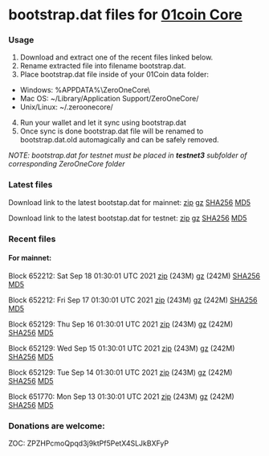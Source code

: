# bootstrap.dat files for [01coin Core](https://01coin.io)

### Usage

1. Download and extract one of the recent files linked below.
2. Rename extracted file into filename bootstrap.dat.
3. Place bootstrap.dat file inside of your 01Coin data folder:
 - Windows: %APPDATA%\ZeroOneCore\
 - Mac OS: ~/Library/Application Support/ZeroOneCore/
 - Unix/Linux: ~/.zeroonecore/
4. Run your wallet and let it sync using bootstrap.dat
5. Once sync is done bootstrap.dat file will be renamed to bootstrap.dat.old automagically and can be safely removed.

_NOTE: bootstrap.dat for testnet must be placed in **testnet3** subfolder of corresponding ZeroOneCore folder_

### Latest files
Download link to the latest bootstap.dat for mainnet: [zip](https://files.01coin.io/mainnet/bootstrap.dat.zip) [gz](https://files.01coin.io/mainnet/bootstrap.dat.tar.gz) [SHA256](https://files.01coin.io/mainnet/sha256.txt) [MD5](https://files.01coin.io/mainnet/md5.txt)

Download link to the latest bootstap.dat for testnet: [zip](https://files.01coin.io/testnet/bootstrap.dat.zip) [gz](https://files.01coin.io/testnet/bootstrap.dat.tar.gz) [SHA256](https://files.01coin.io/testnet/sha256.txt) [MD5](https://files.01coin.io/testnet/md5.txt)

### Recent files

#### For mainnet:

Block 652212: Sat Sep 18 01:30:01 UTC 2021 [zip](https://files.01coin.io/mainnet/2021-09-18/bootstrap.dat.zip) (243M) [gz](https://files.01coin.io/mainnet/2021-09-18/bootstrap.dat.tar.gz) (242M) [SHA256](https://files.01coin.io/mainnet/2021-09-18/sha256.txt) [MD5](https://files.01coin.io/mainnet/2021-09-18/md5.txt)

Block 652212: Fri Sep 17 01:30:01 UTC 2021 [zip](https://files.01coin.io/mainnet/2021-09-17/bootstrap.dat.zip) (243M) [gz](https://files.01coin.io/mainnet/2021-09-17/bootstrap.dat.tar.gz) (242M) [SHA256](https://files.01coin.io/mainnet/2021-09-17/sha256.txt) [MD5](https://files.01coin.io/mainnet/2021-09-17/md5.txt)

Block 652129: Thu Sep 16 01:30:01 UTC 2021 [zip](https://files.01coin.io/mainnet/2021-09-16/bootstrap.dat.zip) (243M) [gz](https://files.01coin.io/mainnet/2021-09-16/bootstrap.dat.tar.gz) (242M) [SHA256](https://files.01coin.io/mainnet/2021-09-16/sha256.txt) [MD5](https://files.01coin.io/mainnet/2021-09-16/md5.txt)

Block 652129: Wed Sep 15 01:30:01 UTC 2021 [zip](https://files.01coin.io/mainnet/2021-09-15/bootstrap.dat.zip) (243M) [gz](https://files.01coin.io/mainnet/2021-09-15/bootstrap.dat.tar.gz) (242M) [SHA256](https://files.01coin.io/mainnet/2021-09-15/sha256.txt) [MD5](https://files.01coin.io/mainnet/2021-09-15/md5.txt)

Block 652129: Tue Sep 14 01:30:01 UTC 2021 [zip](https://files.01coin.io/mainnet/2021-09-14/bootstrap.dat.zip) (243M) [gz](https://files.01coin.io/mainnet/2021-09-14/bootstrap.dat.tar.gz) (242M) [SHA256](https://files.01coin.io/mainnet/2021-09-14/sha256.txt) [MD5](https://files.01coin.io/mainnet/2021-09-14/md5.txt)

Block 651770: Mon Sep 13 01:30:01 UTC 2021 [zip](https://files.01coin.io/mainnet/2021-09-13/bootstrap.dat.zip) (243M) [gz](https://files.01coin.io/mainnet/2021-09-13/bootstrap.dat.tar.gz) (242M) [SHA256](https://files.01coin.io/mainnet/2021-09-13/sha256.txt) [MD5](https://files.01coin.io/mainnet/2021-09-13/md5.txt)


### Donations are welcome:

ZOC: ZPZHPcmoQpqd3j9ktPf5PetX4SLJkBXFyP

